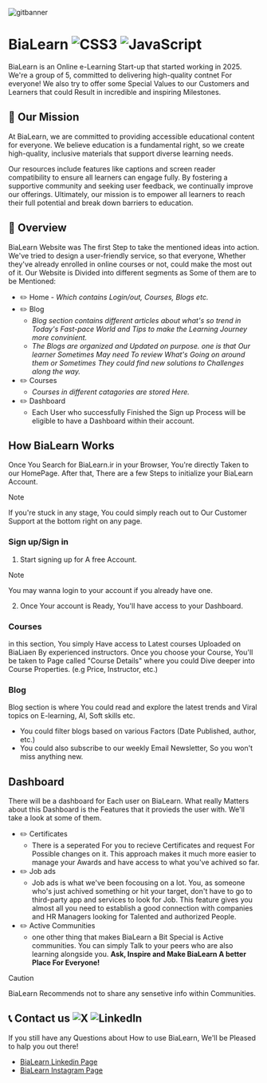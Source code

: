 ![gitbanner](https://github.com/user-attachments/assets/656d8f28-edaf-422b-ba2c-fe01aecfbf1a)
# BiaLearn ![CSS3](https://img.shields.io/badge/css3-%231572B6.svg?style=for-the-badge&logo=css3&logoColor=white) ![JavaScript](https://img.shields.io/badge/javascript-%23323330.svg?style=for-the-badge&logo=javascript&logoColor=%23F7DF1E)

BiaLearn is an Online e-Learning Start-up that started working in 2025. We're a group of 5, committed to delivering high-quality contnet For everyone! We also try to offer some Special Values to our Customers and Learners that could Result in incredible and inspiring Milestones.
## 🚀 Our Mission
At BiaLearn, we are committed to providing accessible educational content for everyone. We believe education is a fundamental right, so we create high-quality, inclusive materials that support diverse learning needs. 

Our resources include features like captions and screen reader compatibility to ensure all learners can engage fully. By fostering a supportive community and seeking user feedback, we continually improve our offerings. Ultimately, our mission is to empower all learners to reach their full potential and break down barriers to education.
## 📌 Overview
BiaLearn Website was The first Step to take the mentioned ideas into action. We've tried to design a user-friendly service, so that everyone, Whether they've already enrolled in online courses or not, could make the most out of it. Our Website is Divided into different segments as Some of them are to be Mentioned:
 - ✏️ Home
    _- Which contains Login/out, Courses, Blogs etc._
 - ✏️ Blog
    - _Blog section contains different articles about what's so trend in Today's Fast-pace World and Tips to make the Learning Journey more convinient._
    - _The Blogs are organized and Updated on purpose. one is that Our learner Sometimes May need To review What's Going on around them or Sometimes They could find new solutions to Challenges along the way._
 - ✏️ Courses
    - _Courses in different catagories are stored Here._
 - ✏️ Dashboard
   - Each User who successfully Finished the Sign up Process will be eligible to have a Dashboard within their account.


 ## How BiaLearn Works
 Once You Search for BiaLearn.ir in your Browser, You're directly Taken to our HomePage. After that, There are a few Steps to initialize your BiaLearn  Account.
> [!NOTE]
> If you're stuck in any stage, You could simply reach out to Our Customer Support at the bottom right on any page.
### Sign up/Sign in
 1. Start signing up for A free Account.
> [!NOTE]
> You may wanna login to your account if you already have one.
 2. Once Your account is Ready, You'll have access to your Dashboard.
### Courses
in this section, You simply Have access to Latest courses Uploaded on BiaLiaen By experienced instructors. Once you choose your Course, You'll be taken to Page called "Course Details" where you could Dive deeper into Course Properties. (e.g Price, Instructor, etc.)

### Blog
Blog section is where You could read and explore the latest trends and Viral topics on E-learning, AI, Soft skills etc. 
- You could filter blogs based on various Factors (Date Published, author, etc.)
- You could also subscribe to our weekly Email Newsletter, So you won't miss anything new.

## Dashboard
There will be a dashboard for Each user on BiaLearn. What really Matters about this Dashboard is the Features that it provieds the user with. We'll take a look at some of them.
- ✏️ Certificates
   - There is a seperated For you to recieve Certificates and request For Possible changes on it. This approach makes it much more easier to manage your Awards and have access to what you've achived so far.
- ✏️ Job ads
  - Job ads is what we've been focousing on a lot. You, as someone who's just achived something or hit your target, don't have to go to third-party app and services to look for Job. This feature gives you almost all you need to establish a good connection with companies and HR Managers looking for Talented and authorized People.
- ✏️ Active Communities
  - one other thing that makes BiaLearn a Bit Special is Active communities. You can simply Talk to your peers who are also learning alongside you. **Ask, Inspire and Make BiaLearn A better Place For Everyone!**
> [!CAUTION]
> BiaLearn Recommends not to share any sensetive info within Communities.
 
  ## 📞 Contact us ![X](https://img.shields.io/badge/X-%23000000.svg?style=for-the-badge&logo=X&logoColor=white) ![LinkedIn](https://img.shields.io/badge/linkedin-%230077B5.svg?style=for-the-badge&logo=linkedin&logoColor=white)
  If you still have any Questions about How to use BiaLearn, We'll be Pleased to halp you out there!
  - [BiaLearn Linkedin Page](linkedin.com/company/bialearn)
  - [BiaLearn Instagram Page](https://www.instagram.com/bialearn?igsh=MXdwZjc3bGJuZG1sNw==)
